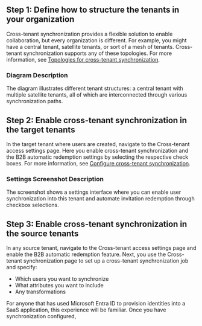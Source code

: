 ## Step 1: Define how to structure the tenants in your organization

Cross-tenant synchronization provides a flexible solution to enable collaboration, but every organization is different. For example, you might have a central tenant, satellite tenants, or sort of a mesh of tenants. Cross-tenant synchronization supports any of these topologies. For more information, see [Topologies for cross-tenant synchronization](#).

### Diagram Description
The diagram illustrates different tenant structures: a central tenant with multiple satellite tenants, all of which are interconnected through various synchronization paths.

## Step 2: Enable cross-tenant synchronization in the target tenants

In the target tenant where users are created, navigate to the Cross-tenant access settings page. Here you enable cross-tenant synchronization and the B2B automatic redemption settings by selecting the respective check boxes. For more information, see [Configure cross-tenant synchronization](#).

### Settings Screenshot Description
The screenshot shows a settings interface where you can enable user synchronization into this tenant and automate invitation redemption through checkbox selections.

## Step 3: Enable cross-tenant synchronization in the source tenants

In any source tenant, navigate to the Cross-tenant access settings page and enable the B2B automatic redemption feature. Next, you use the Cross-tenant synchronization page to set up a cross-tenant synchronization job and specify:

- Which users you want to synchronize
- What attributes you want to include
- Any transformations

For anyone that has used Microsoft Entra ID to provision identities into a SaaS application, this experience will be familiar. Once you have synchronization configured,